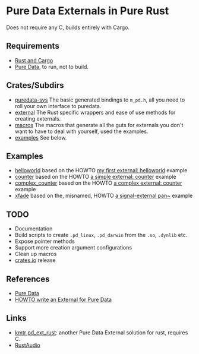 # Pure Data Externals in Pure Rust

Does not require any C, builds entirely with Cargo.

## Requirements

* [Rust and Cargo](https://www.rust-lang.org/tools/install)
* [Pure Data](https://puredata.info), to run, not to build.

## Crates/Subdirs

* [puredata-sys](puredata-sys) The basic generated bindings to `m_pd.h`, all you need to roll your own interface to puredata.
* [external](external) The Rust specific wrappers and ease of use methods for creating externals.
* [macros](macros) The macros that generate all the guts for externals you don't want to have to deal with yourself, used the examples.
* [examples](examples) See below.

## Examples

* [helloworld](examples/helloworld/src/lib.rs) based on the HOWTO [my first external: helloworld](https://github.com/pure-data/externals-howto#my-first-external-helloworld) example
* [counter](examples/counter/src/lib.rs) based on the HOWTO [a simple external: counter](https://github.com/pure-data/externals-howto#a-simple-external-counter) example
* [complex_counter](examples/complex_counter/src/lib.rs) based on the HOWTO [a complex external: counter](https://github.com/pure-data/externals-howto#a-complex-external-counter) example
* [xfade](examples/xfade/src/lib.rs) based on the, misnamed, HOWTO [a signal-external pan~](https://github.com/pure-data/externals-howto#a-signal-external-pan) example

## TODO

* Documentation
* Build scripts to create `.pd_linux`, `.pd_darwin` from the `.so`, `.dynlib` etc.
* Expose pointer methods
* Support more creation argument configurations
* Clean up macros
* [crates.io](https://crates.io/) release

## References

* [Pure Data](https://puredata.info)
* [HOWTO write an External for Pure Data](https://github.com/pure-data/externals-howto)

## Links

* [kmtr pd_ext_rust](https://github.com/kmtr/pd_ext_rust): another Pure Data External solution for rust, requires C.
* [RustAudio](https://github.com/RustAudio)
